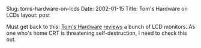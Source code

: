 Slug: toms-hardware-on-lcds
Date: 2002-01-15
Title: Tom's Hardware on LCDs
layout: post

Must get back to this: <a href="http://www.tomshardware.com/">Tom&#39;s Hardware</a> <a href="http://www.tomshardware.com/display/02q1/020114/index.html">reviews</a> a bunch of LCD monitors. As one who&#39;s home CRT is threatening self-destruction, I need to check this out.
